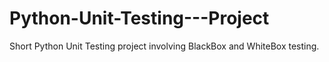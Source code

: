 # Python-Unit-Testing---Project
Short Python Unit Testing project involving BlackBox and WhiteBox testing.
